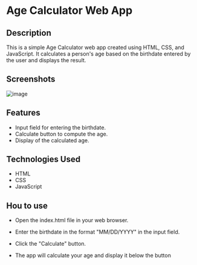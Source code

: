 # Age Calculator Web App

## Description

This is a simple Age Calculator web app created using HTML, CSS, and JavaScript. 
It calculates a person's age based on the birthdate entered by the user and displays the result.

## Screenshots

![image](https://github.com/MaheshMohite6520/Age-Calculator/assets/126685009/9eeb68b2-ecde-4c48-9f18-69716bcef254)

## Features

- Input field for entering the birthdate.
- Calculate button to compute the age.
- Display of the calculated age.

## Technologies Used

- HTML
- CSS
- JavaScript

## Hou to use

- Open the index.html file in your web browser.

- Enter the birthdate in the format "MM/DD/YYYY" in the input field.

- Click the "Calculate" button.

- The app will calculate your age and display it below the button
